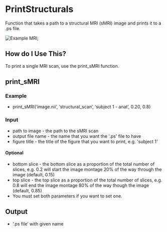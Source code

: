# PrintStructurals

Function that takes a path to a structural MRI (sMRI) image and prints it to a .ps file. 

![Example MRI]('printStructural/docs/Example.png?raw=true');

## How do I Use This?

To print a single MRI scan, use the print_sMRI function. 
## print_sMRI
### Example 
* print_sMRI(‘image.nii’, ‘structural_scan’, ‘subject 1 - anat’, 0.20, 0.8) 

### Input 
* path to image - the path to the sMRI scan
* output file name - the name that you want the '.ps' file to have
* figure title - the title of the figure that you want to print, e.g. 'subject 1'
#### Optional
* bottom slice - the bottom slice as a proportion of the total number of slices, e.g. 0.2 will start the image montage 20% of the way through the image (default, 0.15)
* top slice - the top slice as a proportion of the total number of slices, e.g. 0.8 will end the image montage 80% of the way though the image (default, 0.85)
* You must set both parameters if you want to set one.

## Output 
* ‘.ps file’ with given name 



